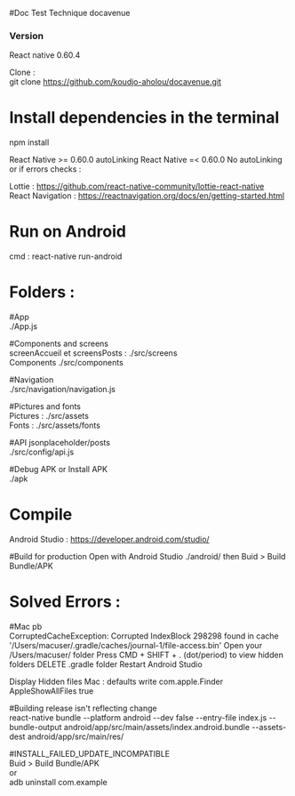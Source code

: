 #Doc Test Technique docavenue

### Version
React native 0.60.4

Clone : <br />
git clone https://github.com/koudjo-aholou/docavenue.git

# Install dependencies in the terminal <br />
npm install

React Native >= 0.60.0 autoLinking
React Native =< 0.60.0 No autoLinking or if errors checks : 

Lottie : https://github.com/react-native-community/lottie-react-native <br />
React Navigation : https://reactnavigation.org/docs/en/getting-started.html

# Run on Android
cmd : react-native run-android

# Folders :
#App <br />
./App.js

#Components and screens <br />
screenAccueil et screensPosts : ./src/screens <br />
Components ./src/components

#Navigation <br />
./src/navigation/navigation.js

#Pictures and fonts <br />
Pictures : ./src/assets <br />
Fonts : ./src/assets/fonts

#API jsonplaceholder/posts  <br />
./src/config/api.js

#Debug APK or Install APK <br />
./apk

# Compile
Android Studio : https://developer.android.com/studio/

#Build for production
Open with Android Studio ./android/ then Buid > Build Bundle/APK

# Solved Errors : <br />

#Mac pb <br />
CorruptedCacheException: Corrupted IndexBlock 298298 found in cache '/Users/macuser/.gradle/caches/journal-1/file-access.bin'
	Open your /Users/macuser/ folder
	Press CMD + SHIFT + . (dot/period) to view hidden folders
	DELETE .gradle folder
	Restart Android Studio

Display Hidden files Mac : defaults write com.apple.Finder AppleShowAllFiles true

#Building release isn't reflecting change <br />
react-native bundle --platform android --dev false --entry-file index.js --bundle-output android/app/src/main/assets/index.android.bundle --assets-dest android/app/src/main/res/

#INSTALL_FAILED_UPDATE_INCOMPATIBLE <br />
Buid > Build Bundle/APK <br />
or <br />
adb uninstall com.example

